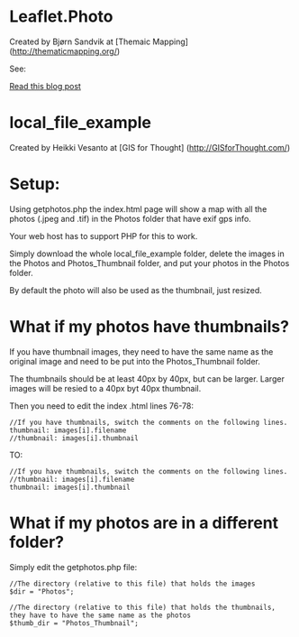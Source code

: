 Leaflet.Photo
=============

Created by Bjørn Sandvik at [Themaic Mapping] (http://thematicmapping.org/)

See:

[Read this blog post](http://blog.thematicmapping.org/2014/08/showing-geotagged-photos-on-leaflet-map.html)

local_file_example
=============

Created by Heikki Vesanto at [GIS for Thought] (http://GISforThought.com/)

Setup:
=============
Using getphotos.php the index.html page will show a map with all the photos (.jpeg and .tif) in the Photos folder that have exif gps info.

Your web host has to support PHP for this to work.

Simply download the whole local_file_example folder, delete the images in the Photos and Photos_Thumbnail folder, and put your photos in the Photos folder.

By default the photo will also be used as the thumbnail, just resized.

What if my photos have thumbnails?
=============

If you have thumbnail images, they need to have the same name as the original image and need to be put into the Photos_Thumbnail folder.

The thumbnails should be at least 40px by 40px, but can be larger. Larger images will be resied to a 40px byt 40px thumbnail.

Then you need to edit the index .html lines 76-78:

	//If you have thumbnails, switch the comments on the following lines.
	thumbnail: images[i].filename
	//thumbnail: images[i].thumbnail

TO:

	//If you have thumbnails, switch the comments on the following lines.
	//thumbnail: images[i].filename
	thumbnail: images[i].thumbnail

What if my photos are in a different folder?
=============

Simply edit the getphotos.php file:

    //The directory (relative to this file) that holds the images
    $dir = "Photos";
	
	//The directory (relative to this file) that holds the thumbnails, they have to have the same name as the photos
	$thumb_dir = "Photos_Thumbnail";